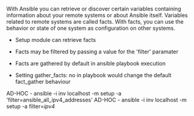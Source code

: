 
With Ansible you can retrieve or discover certain variables containing information about your remote systems or about Ansible itself.
Variables related to remote systems are called facts. With facts, you can use the behavior or state of one system as configuration on other systems. 
                                        
- Setup module can retrieve facts

- Facts may be filtered by passing a value for the 'filter' paramater

- Facts are gathered by default in ansible playbook execution

-  Setting gather_facts: no in playbook would change the default fact_gather behaviour

AD-HOC - ansible -i inv localhost -m setup -a 'filter=ansible_all_ipv4_addresses' 
AD-HOC - ansible -i inv localhost -m setup -a filter=*ipv4*
